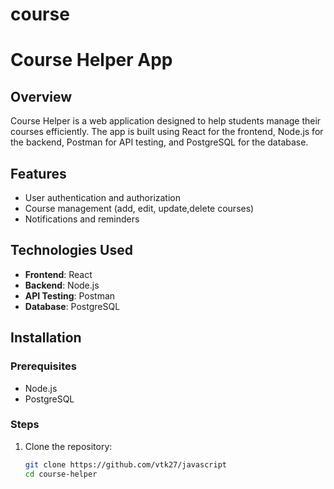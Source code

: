 # course
# Course Helper App

## Overview
Course Helper is a web application designed to help students manage their courses efficiently. The app is built using React for the frontend, Node.js for the backend, Postman for API testing, and PostgreSQL for the database.

## Features
- User authentication and authorization
- Course management (add, edit, update,delete courses)
- Notifications and reminders

## Technologies Used
- **Frontend**: React
- **Backend**: Node.js
- **API Testing**: Postman
- **Database**: PostgreSQL

## Installation

### Prerequisites
- Node.js
- PostgreSQL

### Steps
1. Clone the repository:
   ```bash
   git clone https://github.com/vtk27/javascript
   cd course-helper
